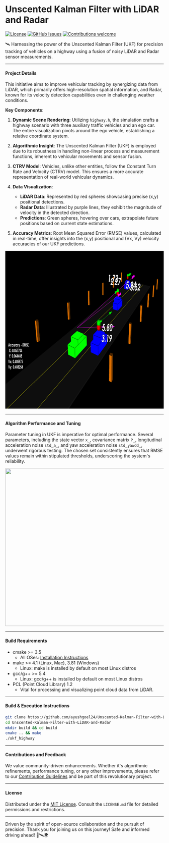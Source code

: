 # **Unscented Kalman Filter with LiDAR and Radar**

[![License](https://img.shields.io/badge/License-MIT-blue.svg)](https://opensource.org/licenses/MIT)
[![GitHub Issues](https://img.shields.io/github/issues/ayushgoel24/Unscented-Kalman-Filter-with-LiDAR-and-Radar.svg)](https://github.com/ayushgoel24/Unscented-Kalman-Filter-with-LiDAR-and-Radar/issues)
[![Contributions welcome](https://img.shields.io/badge/Contributions-welcome-orange.svg)](https://github.com/ayushgoel24/Unscented-Kalman-Filter-with-LiDAR-and-Radar)


🛰️ Harnessing the power of the Unscented Kalman Filter (UKF) for precision tracking of vehicles on a highway using a fusion of noisy LiDAR and Radar sensor measurements.

---

#### **Project Details**

This initiative aims to improve vehicular tracking by synergizing data from LiDAR, which primarily offers high-resolution spatial information, and Radar, known for its velocity detection capabilities even in challenging weather conditions.

**Key Components**:
  
1. **Dynamic Scene Rendering**: Utilizing `highway.h`, the simulation crafts a highway scenario with three auxiliary traffic vehicles and an ego car. The entire visualization pivots around the ego vehicle, establishing a relative coordinate system.
  
2. **Algorithmic Insight**: The Unscented Kalman Filter (UKF) is employed due to its robustness in handling non-linear process and measurement functions, inherent to vehicular movements and sensor fusion.
  
3. **CTRV Model**: Vehicles, unlike other entities, follow the Constant Turn Rate and Velocity (CTRV) model. This ensures a more accurate representation of real-world vehicular dynamics.
  
4. **Data Visualization**:
    - **LiDAR Data**: Represented by red spheres showcasing precise (x,y) positional detections.
    - **Radar Data**: Illustrated by purple lines, they exhibit the magnitude of velocity in the detected direction.
    - **Predictions**: Green spheres, hovering over cars, extrapolate future positions based on current state estimations.

5. **Accuracy Metrics**: Root Mean Squared Error (RMSE) values, calculated in real-time, offer insights into the (x,y) positional and (Vx, Vy) velocity accuracies of our UKF predictions.

<img src="media/ukf_result.png" width="800" height="500" />

---

#### **Algorithm Performance and Tuning**

Parameter tuning in UKF is imperative for optimal performance. Several parameters, including the state vector `x_`, covariance matrix `P_`, longitudinal acceleration noise `std_a_`, and yaw acceleration noise `std_yawdd_`, underwent rigorous testing. The chosen set consistently ensures that RMSE values remain within stipulated thresholds, underscoring the system's reliability.

<img src="media/ukf_output.gif" width="800" height="500" />

---

#### **Build Requirements**

- cmake >= 3.5
    * All OSes: [Installation Instructions](https://cmake.org/install/)
- make >= 4.1 (Linux, Mac), 3.81 (Windows)
    * Linux: make is installed by default on most Linux distros
- gcc/g++ >= 5.4
    * Linux: gcc/g++ is installed by default on most Linux distros
- PCL (Point Cloud Library) 1.2
    * Vital for processing and visualizing point cloud data from LiDAR.

---

#### **Build & Execution Instructions**

```bash
git clone https://github.com/ayushgoel24/Unscented-Kalman-Filter-with-LiDAR-and-Radar
cd Unscented-Kalman-Filter-with-LiDAR-and-Radar
mkdir build && cd build
cmake .. && make
./ukf_highway
```

---

#### **Contributions and Feedback**

We value community-driven enhancements. Whether it's algorithmic refinements, performance tuning, or any other improvements, please refer to our [Contribution Guidelines](docs/CONTRIBUTING.md) and be part of this revolutionary project.

---

#### **License**

Distributed under the [MIT License](LICENSE.md). Consult the `LICENSE.md` file for detailed permissions and restrictions.

---

Driven by the spirit of open-source collaboration and the pursuit of precision. Thank you for joining us on this journey! Safe and informed driving ahead! 🚗🛰️🌍

<!-- # Unscented-Kalman-Filter-with-LiDAR-and-Radar

Fusion of noisy LiDAR and Radar sensor measurements to estimate the states of multiple cars on highway using Unscented Kalman Filter(UKF). The point cloud generated using LiDAR's data and velocity measurements from Radar's data, one can get a better understanding of the scene.
<br/>

```highway.h``` has been used to create a highway with three traffic cars and main ego car at the center. The scene has been centered around the ego car and the coordinate system is relative to the ego car. The traffic cars accelerate and alter their steering to change lanes.
<br/><br/>

Each of the traffic car's has its own UKF object generated for it, and will update each individual one during every time step using Constant Turn Rate and Velocity (CTRV) motion model.
<br/><br/>

The accuracy will be evaluated by the <b>Root Mean Squared Error (RMSE)</b> over each time step and for each car.
<br/><br/>

The red spheres above cars represent the (x,y) lidar detection and the purple lines show the radar measurements with the velocity magnitude along the detected angle. The green spheres above cars represent the predicted path that cars would move in the near future.
<br/><br/>

On the left-hand side, the root mean squared errors (RMSE) for position (x,y) and velocity (Vx, Vy) are calculated in realtime, which represent the prediction accuracy.

<img src="media/ukf_result.png" width="800" height="500" />
<br/><br/>

## Results

I experimented different initial values for the state vector x_, covariance matrix P_, standard deviation of longitudinal acceleration noise std_a_, standard deviation of yaw acceleration noise std_yawdd_. And the following parameters serve the best result. The RMSE values are always within the thresholds during the simulation.

<img src="media/ukf_output.gif" width="800" height="500" />
<br/><br/>

### Build requirements
- cmake >= 3.5
    * All OSes: [click here for installation instructions](https://cmake.org/install/)
- make >= 4.1 (Linux, Mac), 3.81 (Windows)
    * Linux: make is installed by default on most Linux distros
- gcc/g++ >= 5.4
    * Linux: gcc/g++ is installed by default on most Linux distros
- PCL 1.2

<br/>

### Build instructions
```
$ git clone https://github.com/ayushgoel24/Unscented-Kalman-Filter-with-LiDAR-and-Radar $Unscented-Kalman-Filter-with-LiDAR-and-Radar
$ mkdir -p Unscented-Kalman-Filter-with-LiDAR-and-Radar/build && cd Unscented-Kalman-Filter-with-LiDAR-and-Radar/build
$ cmake .. && make
$ ./ukf_highway
``` -->